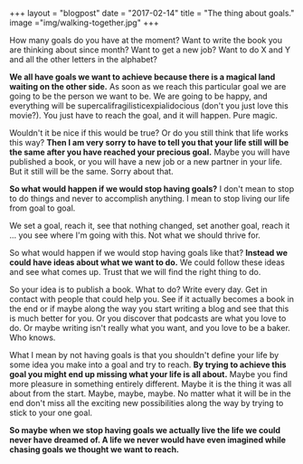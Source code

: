 +++
layout = "blogpost"
date = "2017-02-14"
title = "The thing about goals."
image ="img/walking-together.jpg"
+++

How many goals do you have at the moment? Want to write the book you are thinking about since month? Want to get a new job? Want to do X and Y and all the other letters in the alphabet? 

**We all have goals we want to achieve because there is a magical land waiting on the other side.** As soon as we reach this particular goal we are going to be the person we want to be. We are going to be happy, and everything will be supercalifragilisticexpialidocious (don't you just love this movie?). You just have to reach the goal, and it will happen. Pure magic.

Wouldn't it be nice if this would be true? Or do you still think that life works this way? **Then I am very sorry to have to tell you that your life still will be the same after you have reached your precious goal.** Maybe you will have published a book, or you will have a new job or a new partner in your life. But it still will be the same. Sorry about that. 

**So what would happen if we would stop having goals?** I don't mean to stop to do things and never to accomplish anything. I mean to stop living our life from goal to goal. 

We set a goal, reach it, see that nothing changed, set another goal, reach it ... you see where I'm going with this. Not what we should thrive for.

So what would happen if we would stop having goals like that? **Instead we could have ideas about what we want to do.** We could follow these ideas and see what comes up. Trust that we will find the right thing to do.

So your idea is to publish a book. What to do? Write every day. Get in contact with people that could help you. See if it actually becomes a book in the end or if maybe along the way you start writing a blog and see that this is much better for you. Or you discover that podcasts are what you love to do. Or maybe writing isn't really what you want, and you love to be a baker. Who knows. 

What I mean by not having goals is that you shouldn't define your life by some idea you make into a goal and try to reach. **By trying to achieve this goal you might end up missing what your life is all about.** Maybe you find more pleasure in something entirely different. Maybe it is the thing it was all about from the start. Maybe, maybe, maybe. No matter what it will be in the end don't miss all the exciting new possibilities along the way by trying to stick to your one goal. 

**So maybe when we stop having goals we actually live the life we could never have dreamed of. A life we never would have even imagined while chasing goals we thought we want to reach.**